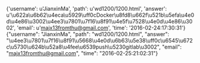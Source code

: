 {'username': u'JianxinMa', 'path': u'wd1200/1200.html', 'answer': u'\u622a\u6b62\u4eca\u5929\uff0cDocker\u8fd8\u662f\u521b\u5efa\u4e0d\u4e86\u3002\u4ee3\u7801\u7f16\u8f91\u4e5f\u7528\u4e0d\u4e86\u3002', 'email': u'majx13fromthu@gmail.com', 'time': '2016-02-24:17:30:31'}
{"username": "JianxinMa", "path": "wd1200/1200.html", "answer": "\u4ee3\u7801\u7f16\u8f91\u5668\u4e0d\u6b63\u5e38\uff0c\u6545\u672c\u5730\u624b\u52a8\u4fee\u6539push\u5230gitlab\u3002", "email": "majx13fromthu@gmail.com", "time": "2016-02-25:21:02:31"}